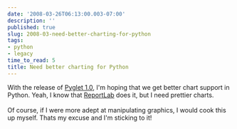 ```yaml
---
date: '2008-03-26T06:13:00.003-07:00'
description: ''
published: true
slug: 2008-03-need-better-charting-for-python
tags:
- python
- legacy
time_to_read: 5
title: Need better charting for Python
---
```


With the release of <a href="http://www.pyglet.org">Pyglet 1.0</a>, I'm hoping that we get better chart support in Python.  Yeah, I know that <a href="http://www.reportlab.org">ReportLab</a> does it, but I need prettier charts.<br /><br />Of course, if I were more adept at manipulating graphics, I would cook this up myself.  Thats my excuse and I'm sticking to it!